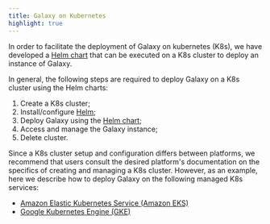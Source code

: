 ```yaml
---
title: Galaxy on Kubernetes
highlight: true
---
```


In order to facilitate the deployment of Galaxy on kubernetes (K8s), we have
developed a [Helm chart](https://github.com/galaxyproject/galaxy-helm) 
that can be executed on a K8s cluster to deploy an instance of Galaxy.

In general, the following steps are required to deploy Galaxy on a K8s cluster
using the Helm charts:

1. Create a K8s cluster;
2. Install/configure [Helm](https://helm.sh);
3. Deploy Galaxy using the [Helm chart](https://github.com/galaxyproject/galaxy-helm);
4. Access and manage the Galaxy instance; 
5. Delete cluster.

Since a K8s cluster setup and configuration differs between platforms,
we recommend that users consult the desired platform's documentation on the 
specifics of creating and managing a K8s cluster. However, as an example, here
we describe how to deploy Galaxy on the following managed K8s services:

- [Amazon Elastic Kubernetes Service (Amazon EKS)](/src/cloud/k8s/eks/index.md)
- [Google Kubernetes Engine (GKE)](/src/cloud/k8s/gke/index.md)
